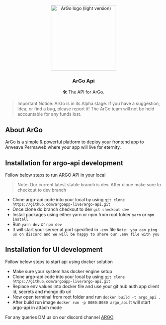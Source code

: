 <p align="center">
  <a href="https://argoapp.live/">
    <a href="https://imgur.com/J5O9d2O"><img src="https://i.imgur.com/J5O9d2O.png" title="source: imgur.com" alt="ArGo logo (light version)" width="210" /></a>
  </a>

  <h3 align="center">ArGo Api</h3>

  <p align="center">
   🛠️ The API for ArGo.
 </p>
</p>

> Important Notice: ArGo is in its Alpha stage. If you have a suggestion, idea, or find a bug, please report it! The ArGo team will not be held accountable for any funds lost.

## About ArGo
ArGo is a simple & powerful platform to deploy your frontend app to Arweave Permaweb where your app will live for eternity.

## Installation for argo-api development
Follow below steps to run ARGO API in your local

> Note: Our current latest stable branch is dev. After clone make sure to checkout to dev branch

 - Clone argo-api code into your local by using `git clone https://github.com/argoapp-live/argo-api.git`
 - Once clone do branch checkout to dev `git checkout dev`
 - Install packages using either yarn or npm from root folder `yarn` or `npm install`
 - Run `yarn dev` or `npm dev`
 - It will start your server at port specified in `.env` file
`Note: you can ping us on discord and we will be happy to share our .env file with you`
 
 ## Installation for UI development
 Follow below steps to start api using docker solution
 
 - Make sure your system has docker engine setup
 - Clone argo-api code into your local by using `git clone https://github.com/argoapp-live/argo-api.git`
 - Replace env values into docker file and use your git hub auth app client id, secrets and mongo db url
 - Now open terminal from root folder and run `docker build -t argo_api .`
 - After build run image `docker run -p 8080:8080 argo_api` It will start argo-api in attach mode

For any queries DM us on our discord channel [ARGO](https://discord.gg/4y6fgG3)
